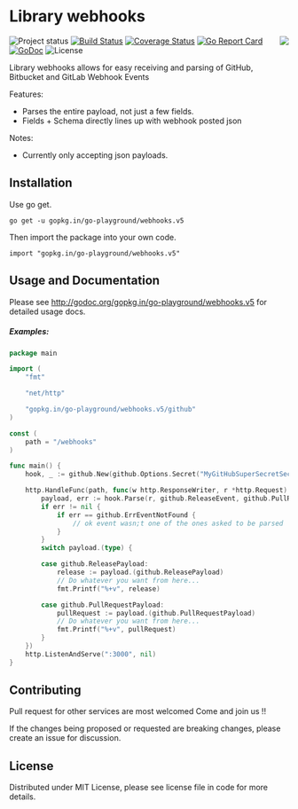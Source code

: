 Library webhooks
================
<img align="right" src="https://raw.githubusercontent.com/go-playground/webhooks/v5/logo.png">![Project status](https://img.shields.io/badge/version-5.13.0-green.svg)
[![Build Status](https://travis-ci.org/go-playground/webhooks.svg?branch=v5)](https://travis-ci.org/go-playground/webhooks)
[![Coverage Status](https://coveralls.io/repos/go-playground/webhooks/badge.svg?branch=v5&service=github)](https://coveralls.io/github/go-playground/webhooks?branch=v5)
[![Go Report Card](https://goreportcard.com/badge/go-playground/webhooks)](https://goreportcard.com/report/go-playground/webhooks)
[![GoDoc](https://godoc.org/gopkg.in/go-playground/webhooks.v5?status.svg)](https://godoc.org/gopkg.in/go-playground/webhooks.v5)
![License](https://img.shields.io/dub/l/vibe-d.svg)

Library webhooks allows for easy receiving and parsing of GitHub, Bitbucket and GitLab Webhook Events

Features:

* Parses the entire payload, not just a few fields.
* Fields + Schema directly lines up with webhook posted json

Notes:

* Currently only accepting json payloads.

Installation
------------

Use go get.

```shell
go get -u gopkg.in/go-playground/webhooks.v5
```

Then import the package into your own code.

	import "gopkg.in/go-playground/webhooks.v5"

Usage and Documentation
------

Please see http://godoc.org/gopkg.in/go-playground/webhooks.v5 for detailed usage docs.

##### Examples:
```go
package main

import (
	"fmt"

	"net/http"

	"gopkg.in/go-playground/webhooks.v5/github"
)

const (
	path = "/webhooks"
)

func main() {
	hook, _ := github.New(github.Options.Secret("MyGitHubSuperSecretSecrect...?"))

	http.HandleFunc(path, func(w http.ResponseWriter, r *http.Request) {
		payload, err := hook.Parse(r, github.ReleaseEvent, github.PullRequestEvent)
		if err != nil {
			if err == github.ErrEventNotFound {
				// ok event wasn;t one of the ones asked to be parsed
			}
		}
		switch payload.(type) {

		case github.ReleasePayload:
			release := payload.(github.ReleasePayload)
			// Do whatever you want from here...
			fmt.Printf("%+v", release)

		case github.PullRequestPayload:
			pullRequest := payload.(github.PullRequestPayload)
			// Do whatever you want from here...
			fmt.Printf("%+v", pullRequest)
		}
	})
	http.ListenAndServe(":3000", nil)
}

```

Contributing
------

Pull request for other services are most welcomed Come and join us !!

If the changes being proposed or requested are breaking changes, please create an issue for discussion.

License
------
Distributed under MIT License, please see license file in code for more details.
